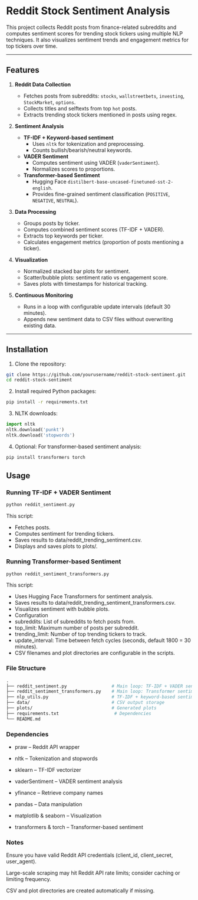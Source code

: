 # Reddit Stock Sentiment Analysis

This project collects Reddit posts from finance-related subreddits and computes sentiment scores for trending stock tickers using multiple NLP techniques. It also visualizes sentiment trends and engagement metrics for top tickers over time.

---

## Features

1. **Reddit Data Collection**
   - Fetches posts from subreddits: `stocks`, `wallstreetbets`, `investing`, `StockMarket`, `options`.
   - Collects titles and selftexts from top `hot` posts.
   - Extracts trending stock tickers mentioned in posts using regex.

2. **Sentiment Analysis**
   - **TF-IDF + Keyword-based sentiment**
     - Uses `nltk` for tokenization and preprocessing.
     - Counts bullish/bearish/neutral keywords.
   - **VADER Sentiment**
     - Computes sentiment using VADER (`vaderSentiment`).
     - Normalizes scores to proportions.
   - **Transformer-based Sentiment**
     - Hugging Face `distilbert-base-uncased-finetuned-sst-2-english`.
     - Provides fine-grained sentiment classification (`POSITIVE`, `NEGATIVE`, `NEUTRAL`).

3. **Data Processing**
   - Groups posts by ticker.
   - Computes combined sentiment scores (TF-IDF + VADER).
   - Extracts top keywords per ticker.
   - Calculates engagement metrics (proportion of posts mentioning a ticker).

4. **Visualization**
   - Normalized stacked bar plots for sentiment.
   - Scatter/bubble plots: sentiment ratio vs engagement score.
   - Saves plots with timestamps for historical tracking.

5. **Continuous Monitoring**
   - Runs in a loop with configurable update intervals (default 30 minutes).
   - Appends new sentiment data to CSV files without overwriting existing data.

---

## Installation

1. Clone the repository:

```bash
git clone https://github.com/yourusername/reddit-stock-sentiment.git
cd reddit-stock-sentiment
```

2. Install required Python packages:

```bash
pip install -r requirements.txt
```

3. NLTK downloads:

```python
import nltk
nltk.download('punkt')
nltk.download('stopwords')
```
4. Optional: For transformer-based sentiment analysis:

```bash
pip install transformers torch
```

## Usage
### Running TF-IDF + VADER Sentiment

```bash
python reddit_sentiment.py
```
This script:

* Fetches posts.
* Computes sentiment for trending tickers.
* Saves results to data/reddit_trending_sentiment.csv.
* Displays and saves plots to plots/.

### Running Transformer-based Sentiment

```bash
python reddit_sentiment_transformers.py
```

This script:

* Uses Hugging Face Transformers for sentiment analysis.
* Saves results to data/reddit_trending_sentiment_transformers.csv.
* Visualizes sentiment with bubble plots.
* Configuration
* subreddits: List of subreddits to fetch posts from.
* top_limit: Maximum number of posts per subreddit.
* trending_limit: Number of top trending tickers to track.
* update_interval: Time between fetch cycles (seconds, default 1800 = 30 minutes).
* CSV filenames and plot directories are configurable in the scripts.

### File Structure

```graphql
.
├── reddit_sentiment.py                 # Main loop: TF-IDF + VADER sentiment
├── reddit_sentiment_transformers.py    # Main loop: Transformer sentiment
├── nlp_utils.py                        # TF-IDF + keyword-based sentiment functions
├── data/                               # CSV output storage
├── plots/                              # Generated plots
├── requirements.txt                     # Dependencies
└── README.md
```

### Dependencies

* praw – Reddit API wrapper

* nltk – Tokenization and stopwords

* sklearn – TF-IDF vectorizer

* vaderSentiment – VADER sentiment analysis

* yfinance – Retrieve company names

* pandas – Data manipulation

* matplotlib & seaborn – Visualization

* transformers & torch – Transformer-based sentiment

### Notes

Ensure you have valid Reddit API credentials (client_id, client_secret, user_agent).

Large-scale scraping may hit Reddit API rate limits; consider caching or limiting frequency.

CSV and plot directories are created automatically if missing.